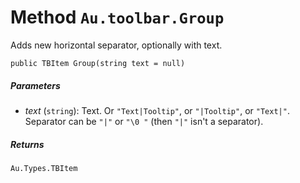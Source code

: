# Method `Au.toolbar.Group`

Adds new horizontal separator, optionally with text.

```
public TBItem Group(string text = null)
```

##### Parameters

- *text*  (`string`):
    Text. Or `"Text|Tooltip"`, or `"|Tooltip"`, or `"Text|"`. Separator can be `"|"` or `"\0 "` (then `"|"` isn't a separator).

##### Returns

`Au.Types.TBItem`